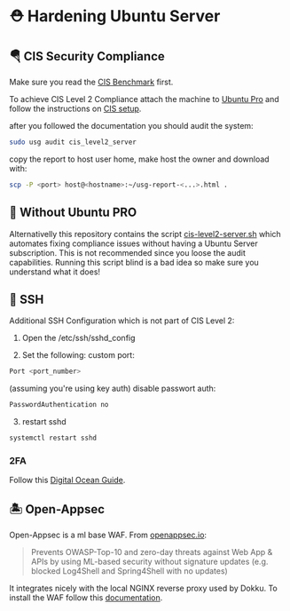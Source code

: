 # ⛑️ Hardening Ubuntu Server

## 🪂 CIS Security Compliance

Make sure you read the [CIS Benchmark](CIS_Ubuntu_Linux_22.04_LTS_Benchmark_v1.0.0.pdf) first.

To achieve CIS Level 2 Compliance attach the machine to [Ubuntu Pro](https://ubuntu.com/pro/tutorial) and follow the instructions on [CIS setup](https://ubuntu.com/security/certifications/docs/usg/cis).

after you followed the documentation you should audit the system:
```bash
sudo usg audit cis_level2_server
```
copy the report to host user home, make host the owner and download with:
```bash
scp -P <port> host@<hostname>:~/usg-report-<...>.html .
```

## 🏴 Without Ubuntu PRO

Alternativelly this repository contains the script [cis-level2-server.sh](../scripts/cis-level2-server.sh) which automates fixing compliance issues without having a Ubuntu Server subscription. This is not recommended since you loose the audit capabilities. Running this script blind is a bad idea so make sure you understand what it does!

## 📱 SSH

Additional SSH Configuration which is not part of CIS Level 2:

1. Open the /etc/ssh/sshd_config 

2. Set the following:
custom port:
```bash
Port <port_number>
```
(assuming you're using key auth) disable passwort auth:
```bash
PasswordAuthentication no
```
3. restart sshd
```bash
systemctl restart sshd
```

### 2FA

Follow this [Digital Ocean Guide](https://www.digitalocean.com/community/tutorials/how-to-set-up-multi-factor-authentication-for-ssh-on-ubuntu-20-04).

## 🏝️ Open-Appsec

Open-Appsec is a ml base WAF. From [openappsec.io](https://www.openappsec.io/): 

> Prevents OWASP-Top-10 and zero-day threats against Web App & APIs by using ML-based security without signature updates (e.g. blocked Log4Shell and Spring4Shell with no updates)

It integrates nicely with the local NGINX reverse proxy used by Dokku. To install the WAF follow this [documentation](https://docs.openappsec.io/getting-started/start-with-linux).